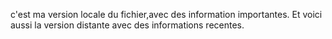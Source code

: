 c'est ma version locale du fichier,avec des information importantes.
Et voici aussi la version distante avec des informations recentes.
